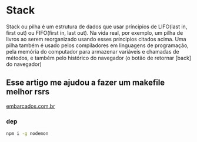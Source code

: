 # Stack

Stack ou pilha é um estrutura de dados que usar príncipios de LIFO(last in, first out) ou FIFO(first in, last out). Na vida real, por exemplo, um pilha de livros ao serem reorganizado usando esses príncipios citados acima. Uma pilha também é usado pelos compiladores em linguagens de programação, pela memória do computador para armazenar variáveis e chamadas de métodos, e também pelo histórico do navegador (o botão de retornar [back] do navegador)


## Esse artigo me ajudou a fazer um makefile melhor rsrs
<a href="https://embarcados.com.br/introducao-ao-makefile/">embarcados.com.br</a>


### dep

```  bash
npm i -g nodemon
``` 
